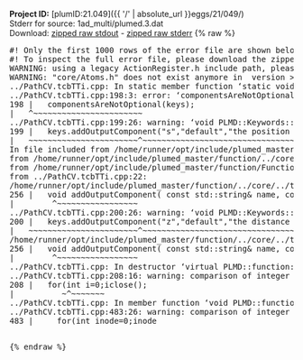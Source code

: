 **Project ID:** [plumID:21.049]({{ '/' | absolute_url }}eggs/21/049/)  
Stderr for source:  1ad_multi/plumed.3.dat   
Download: [zipped raw stdout](plumed.3.dat.plumed_master.stdout.txt.zip) - [zipped raw stderr](plumed.3.dat.plumed_master.stderr.txt.zip) 
{% raw %}
<pre>
#! Only the first 1000 rows of the error file are shown below
#! To inspect the full error file, please download the zipped raw stderr file above
WARNING: using a legacy ActionRegister.h include path, please use <<#include "core/ActionRegister.h">>
WARNING: "core/Atoms.h" does not exist anymore in  version >=2.10, you should change your code.
../PathCV.tcbTTi.cpp: In static member function ‘static void PLMD::function::PathCV::registerKeywords(PLMD::Keywords&)’:
../PathCV.tcbTTi.cpp:198:3: error: ‘componentsAreNotOptional’ was not declared in this scope
198 |   componentsAreNotOptional(keys);
|   ^~~~~~~~~~~~~~~~~~~~~~~~
../PathCV.tcbTTi.cpp:199:26: warning: ‘void PLMD::Keywords::addOutputComponent(const std::string&, const std::string&, const std::string&)’ is deprecated: Use addOutputComponent with four argument and specify valid types for value from scalar/vector/matrix/grid [-Wdeprecated-declarations]
199 |   keys.addOutputComponent("s","default","the position on the path");
|   ~~~~~~~~~~~~~~~~~~~~~~~^~~~~~~~~~~~~~~~~~~~~~~~~~~~~~~~~~~~~~~~~~
In file included from /home/runner/opt/include/plumed_master/function/../core/Action.h:27,
from /home/runner/opt/include/plumed_master/function/../core/ActionWithValue.h:25,
from /home/runner/opt/include/plumed_master/function/Function.h:25,
from ../PathCV.tcbTTi.cpp:22:
/home/runner/opt/include/plumed_master/function/../core/../tools/Keywords.h:256:8: note: declared here
256 |   void addOutputComponent( const std::string& name, const std::string& key, const std::string& descr );
|        ^~~~~~~~~~~~~~~~~~
../PathCV.tcbTTi.cpp:200:26: warning: ‘void PLMD::Keywords::addOutputComponent(const std::string&, const std::string&, const std::string&)’ is deprecated: Use addOutputComponent with four argument and specify valid types for value from scalar/vector/matrix/grid [-Wdeprecated-declarations]
200 |   keys.addOutputComponent("z","default","the distance from the path");
|   ~~~~~~~~~~~~~~~~~~~~~~~^~~~~~~~~~~~~~~~~~~~~~~~~~~~~~~~~~~~~~~~~~~~
/home/runner/opt/include/plumed_master/function/../core/../tools/Keywords.h:256:8: note: declared here
256 |   void addOutputComponent( const std::string& name, const std::string& key, const std::string& descr );
|        ^~~~~~~~~~~~~~~~~~
../PathCV.tcbTTi.cpp: In destructor ‘virtual PLMD::function::PathCV::~PathCV()’:
../PathCV.tcbTTi.cpp:208:16: warning: comparison of integer expressions of different signedness: ‘int’ and ‘unsigned int’ [-Wsign-compare]
208 |   for(int i=0;i<mw_n_;++i){
|               ~^~~~~~
../PathCV.tcbTTi.cpp: In constructor ‘PLMD::function::PathCV::PathCV(const PLMD::ActionOptions&)’:
../PathCV.tcbTTi.cpp:236:16: warning: comparison of integer expressions of different signedness: ‘int’ and ‘unsigned int’ [-Wsign-compare]
236 |   for(int i=0;i<mw_n_;++i){
|               ~^~~~~~
../PathCV.tcbTTi.cpp:259:11: warning: comparison of integer expressions of different signedness: ‘int’ and ‘unsigned int’ [-Wsign-compare]
259 |       if(i==mw_id_) ifiles[i]->close();
|          ~^~~~~~~~
../PathCV.tcbTTi.cpp: In member function ‘void PLMD::function::PathCV::generatePath()’:
../PathCV.tcbTTi.cpp:483:26: warning: comparison of integer expressions of different signedness: ‘int’ and ‘unsigned int’ [-Wsign-compare]
483 |     for(int inode=0;inode<nnodes;inode++){
|                     ~~~~~^~~~~~~
../PathCV.tcbTTi.cpp: In member function ‘void PLMD::function::PathCV::readMultipleWalkers()’:
../PathCV.tcbTTi.cpp:941:16: warning: comparison of integer expressions of different signedness: ‘int’ and ‘unsigned int’ [-Wsign-compare]
941 |   for(int i=0;i<mw_n_;++i){
|               ~^~~~~~
../PathCV.tcbTTi.cpp:942:9: warning: comparison of integer expressions of different signedness: ‘int’ and ‘unsigned int’ [-Wsign-compare]
942 |     if(i==mw_id_) continue;
|        ~^~~~~~~~
../PathCV.tcbTTi.cpp:957:5: error: invalid use of incomplete type ‘class PLMD::Communicator’
957 |     comm.Barrier();
|     ^~~~
In file included from /home/runner/opt/include/plumed_master/function/../core/../tools/OFile.h:25,
from /home/runner/opt/include/plumed_master/function/../core/../tools/Log.h:25,
from /home/runner/opt/include/plumed_master/function/../core/Action.h:30:
/home/runner/opt/include/plumed_master/function/../core/../tools/FileBase.h:29:7: note: forward declaration of ‘class PLMD::Communicator’
29 | class Communicator;
|       ^~~~~~~~~~~~
../PathCV.tcbTTi.cpp:958:5: error: invalid use of incomplete type ‘class PLMD::Communicator’
958 |     multi_sim_comm.Barrier();
|     ^~~~~~~~~~~~~~
/home/runner/opt/include/plumed_master/function/../core/../tools/FileBase.h:29:7: note: forward declaration of ‘class PLMD::Communicator’
29 | class Communicator;
|       ^~~~~~~~~~~~
terminate called after throwing an instance of 'PLMD::Plumed::ExceptionError'
what():
(core/PlumedMain.cpp:1499) void PLMD::PlumedMain::load(const std::string&)
An error happened while executing command env PLUMED_ROOT='/home/runner/opt/lib/plumed_master' PLUMED_VERSION='2.11.0-dev' PLUMED_HTMLDIR='/home/runner/opt/share/doc/plumed_master' PLUMED_INCLUDEDIR='/home/runner/opt/include' PLUMED_PROGRAM_NAME='plumed_master' PLUMED_IS_INSTALLED='yes' "/home/runner/opt/lib/plumed_master"/scripts/mklib.sh -n -o ./../PathCV.2.11.0-dev.so ../PathCV.cpp

[fv-az2027-338:07435] *** Process received signal ***
[fv-az2027-338:07435] Signal: Aborted (6)
[fv-az2027-338:07435] Signal code:  (-6)
[fv-az2027-338:07435] [ 0] /lib/x86_64-linux-gnu/libc.so.6(+0x45330)[0x7f1e74c45330]
[fv-az2027-338:07435] [ 1] /lib/x86_64-linux-gnu/libc.so.6(pthread_kill+0x11c)[0x7f1e74c9eb2c]
[fv-az2027-338:07435] [ 2] /lib/x86_64-linux-gnu/libc.so.6(gsignal+0x1e)[0x7f1e74c4527e]
[fv-az2027-338:07435] [ 3] /lib/x86_64-linux-gnu/libc.so.6(abort+0xdf)[0x7f1e74c288ff]
[fv-az2027-338:07435] [ 4] /lib/x86_64-linux-gnu/libstdc++.so.6(+0xa5ff5)[0x7f1e750a5ff5]
[fv-az2027-338:07435] [ 5] /lib/x86_64-linux-gnu/libstdc++.so.6(+0xbb0da)[0x7f1e750bb0da]
[fv-az2027-338:07435] [ 6] /lib/x86_64-linux-gnu/libstdc++.so.6(_ZSt10unexpectedv+0x0)[0x7f1e750a5a55]
[fv-az2027-338:07435] [ 7] /lib/x86_64-linux-gnu/libstdc++.so.6(+0xa5a6f)[0x7f1e750a5a6f]
[fv-az2027-338:07435] [ 8] plumed_master(+0x146dd)[0x5625814f76dd]
[fv-az2027-338:07435] [ 9] /lib/x86_64-linux-gnu/libc.so.6(+0x2a1ca)[0x7f1e74c2a1ca]
[fv-az2027-338:07435] [10] /lib/x86_64-linux-gnu/libc.so.6(__libc_start_main+0x8b)[0x7f1e74c2a28b]
[fv-az2027-338:07435] [11] plumed_master(+0x15365)[0x5625814f8365]
[fv-az2027-338:07435] *** End of error message ***
</pre>
{% endraw %}
